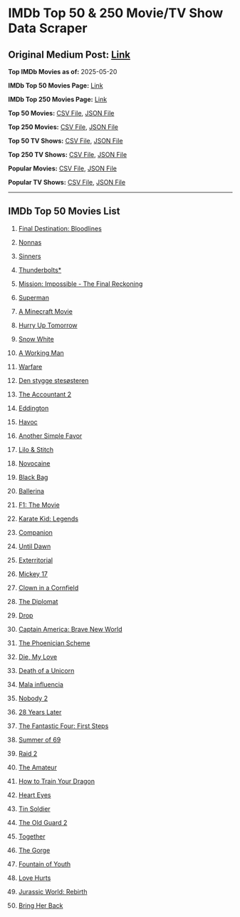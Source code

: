 # IMDb Top 50 & 250 Movie/TV Show Data Scraper

## Original Medium Post: [Link](https://medium.com/@nishantsahoo/which-movie-should-i-watch-5c83a3c0f5b1)

**Top IMDb Movies as of:** 2025-05-20

**IMDb Top 50 Movies Page:** [Link](https://www.imdb.com/search/title/?title_type=feature&release_date=2025-01-01,2025-12-31)

**IMDb Top 250 Movies Page:** [Link](https://www.imdb.com/chart/top/)

**Top 50 Movies:** [CSV File](/data/top50/movies.csv), [JSON File](/data/top50/movies.json)

**Top 250 Movies:** [CSV File](/data/top250/movies.csv), [JSON File](/data/top250/movies.json)

**Top 50 TV Shows:** [CSV File](/data/top50/shows.csv), [JSON File](/data/top50/shows.json)

**Top 250 TV Shows:** [CSV File](/data/top250/shows.csv), [JSON File](/data/top250/shows.json)

**Popular Movies:** [CSV File](/data/popular/movies.csv), [JSON File](/data/popular/movies.json)

**Popular TV Shows:** [CSV File](/data/popular/shows.csv), [JSON File](/data/popular/shows.json)

---

## IMDb Top 50 Movies List

1. [Final Destination: Bloodlines](https://www.imdb.com/title/tt9619824/)

2. [Nonnas](https://www.imdb.com/title/tt28309594/)

3. [Sinners](https://www.imdb.com/title/tt31193180/)

4. [Thunderbolts\*](https://www.imdb.com/title/tt20969586/)

5. [Mission: Impossible - The Final Reckoning](https://www.imdb.com/title/tt9603208/)

6. [Superman](https://www.imdb.com/title/tt5950044/)

7. [A Minecraft Movie](https://www.imdb.com/title/tt3566834/)

8. [Hurry Up Tomorrow](https://www.imdb.com/title/tt26927452/)

9. [Snow White](https://www.imdb.com/title/tt6208148/)

10. [A Working Man](https://www.imdb.com/title/tt9150192/)

11. [Warfare](https://www.imdb.com/title/tt31434639/)

12. [Den stygge stesøsteren](https://www.imdb.com/title/tt29344903/)

13. [The Accountant 2](https://www.imdb.com/title/tt7068946/)

14. [Eddington](https://www.imdb.com/title/tt31176520/)

15. [Havoc](https://www.imdb.com/title/tt14123284/)

16. [Another Simple Favor](https://www.imdb.com/title/tt20214908/)

17. [Lilo & Stitch](https://www.imdb.com/title/tt11655566/)

18. [Novocaine](https://www.imdb.com/title/tt29603959/)

19. [Black Bag](https://www.imdb.com/title/tt30988739/)

20. [Ballerina](https://www.imdb.com/title/tt7181546/)

21. [F1: The Movie](https://www.imdb.com/title/tt16311594/)

22. [Karate Kid: Legends](https://www.imdb.com/title/tt1674782/)

23. [Companion](https://www.imdb.com/title/tt26584495/)

24. [Until Dawn](https://www.imdb.com/title/tt30955489/)

25. [Exterritorial](https://www.imdb.com/title/tt30876483/)

26. [Mickey 17](https://www.imdb.com/title/tt12299608/)

27. [Clown in a Cornfield](https://www.imdb.com/title/tt23060698/)

28. [The Diplomat](https://www.imdb.com/title/tt26229612/)

29. [Drop](https://www.imdb.com/title/tt32149847/)

30. [Captain America: Brave New World](https://www.imdb.com/title/tt14513804/)

31. [The Phoenician Scheme](https://www.imdb.com/title/tt30840798/)

32. [Die, My Love](https://www.imdb.com/title/tt9362736/)

33. [Death of a Unicorn](https://www.imdb.com/title/tt28443655/)

34. [Mala influencia](https://www.imdb.com/title/tt23558084/)

35. [Nobody 2](https://www.imdb.com/title/tt28996126/)

36. [28 Years Later](https://www.imdb.com/title/tt10548174/)

37. [The Fantastic Four: First Steps](https://www.imdb.com/title/tt10676052/)

38. [Summer of 69](https://www.imdb.com/title/tt32378300/)

39. [Raid 2](https://www.imdb.com/title/tt28089700/)

40. [The Amateur](https://www.imdb.com/title/tt0899043/)

41. [How to Train Your Dragon](https://www.imdb.com/title/tt26743210/)

42. [Heart Eyes](https://www.imdb.com/title/tt32558992/)

43. [Tin Soldier](https://www.imdb.com/title/tt20258920/)

44. [The Old Guard 2](https://www.imdb.com/title/tt14961624/)

45. [Together](https://www.imdb.com/title/tt31184028/)

46. [The Gorge](https://www.imdb.com/title/tt13654226/)

47. [Fountain of Youth](https://www.imdb.com/title/tt27075958/)

48. [Love Hurts](https://www.imdb.com/title/tt30788842/)

49. [Jurassic World: Rebirth](https://www.imdb.com/title/tt31036941/)

50. [Bring Her Back](https://www.imdb.com/title/tt32246771/)
